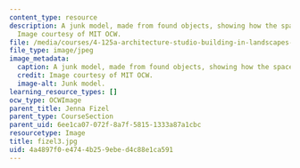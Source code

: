 ```yaml
---
content_type: resource
description: A junk model, made from found objects, showing how the space might work.
  Image courtesy of MIT OCW.
file: /media/courses/4-125a-architecture-studio-building-in-landscapes-fall-2005/4a4897f0e4744b259ebed4c88e1ca591_fizel3.jpg
file_type: image/jpeg
image_metadata:
  caption: A junk model, made from found objects, showing how the space might work.
  credit: Image courtesy of MIT OCW.
  image-alt: Junk model.
learning_resource_types: []
ocw_type: OCWImage
parent_title: Jenna Fizel
parent_type: CourseSection
parent_uid: 6ee1ca07-072f-8a7f-5815-1333a87a1cbc
resourcetype: Image
title: fizel3.jpg
uid: 4a4897f0-e474-4b25-9ebe-d4c88e1ca591
---
```

